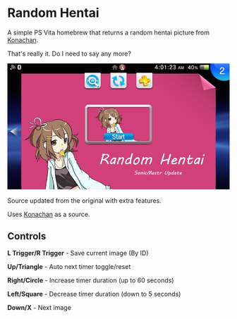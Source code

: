 # Random Hentai
A simple PS Vita homebrew that returns a random hentai picture from [Konachan](http://konachan.com).

That's really it. Do I need to say any more?

![Random Hentai](screenshot.png)

Source updated from the original with extra features.

Uses [Konachan](http://konachan.com) as a source.

## Controls
**L Trigger/R Trigger** - Save current image (By ID)

**Up/Triangle** - Auto next timer toggle/reset

**Right/Circle** - Increase timer duration (up to 60 seconds)

**Left/Square** - Decrease timer duration (down to 5 seconds)

**Down/X** - Next image
